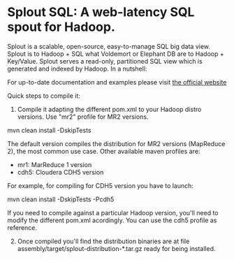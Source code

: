 Splout SQL: A web-latency SQL spout for Hadoop.
===============================================

Splout is a scalable, open-source, easy-to-manage SQL big data view. Splout is to Hadoop + SQL what Voldemort or Elephant DB are to Hadoop + Key/Value. Splout serves a read-only, partitioned SQL view which is generated and indexed by Hadoop. In a nutshell:

For up-to-date documentation and examples please visit [the official website](http://datasalt.github.io/splout-db)

Quick steps to compile it:

1) Compile it adapting the different pom.xml to your Hadoop distro versions. Use "mr2" profile for MR2 versions.

mvn clean install -DskipTests

The default version compiles the distribution for MR2 versions (MapReduce 2), the most common use case. Other
available maven profiles are:

* mr1: MarReduce 1 version
* cdh5: Cloudera CDH5 version

For example, for compiling for CDH5 version you have to launch:

mvn clean install -DskipTests -Pcdh5

If you need to compile against a particular Hadoop version, you'll need to modify the different pom.xml
acordingly. You can use the cdh5 profile as reference. 

2) Once compiled you'll find the distribution binaries are at file assembly/target/splout-distribution-*.tar.gz 
ready for being installed.
